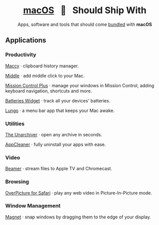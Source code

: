 <div align="center">

  # [macOS](//www.apple.com/macos) &nbsp;  &nbsp; Should Ship With

  Apps, software and tools that should come <ins>bundled</ins> with **macOS**

</div>

## Applications

### Productivity

  [Maccy](//maccy.app) · clipboard history manager.

  [Middle](//middleclick.app) · add middle click to your Mac.

  [Mission Control Plus](//www.fadel.io/missioncontrolplus) · manage your windows in Mission Control, adding keyboard navigation, shortcuts and more.

  [Batteries Widget](//www.fadel.io/batteries) · track all your devices' batteries.

  [Lungo](//sindresorhus.com/lungo) · a menu bar app that keeps your Mac awake.

### Utilities

  [The Unarchiver](//apps.apple.com/app/the-unarchiver/id425424353) · open any archive in seconds.

  [AppCleaner](//freemacsoft.net/appcleaner/) · fully uninstall your apps with ease.

### Video

  [Beamer](//beamer-app.com) · stream files to Apple TV and Chromecast.

### Browsing

  [OverPicture for Safari](//apps.apple.com/app/overpicture-for-safari/id1188020834) · play any web video in Picture-In-Picture mode.

### Window Management

  [Magnet](//apps.apple.com/app/magnet/id441258766) · snap windows by dragging them to the edge of your display.
